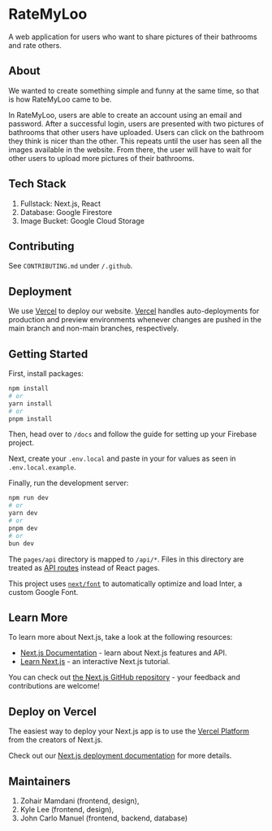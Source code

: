 # RateMyLoo

<!-- TODO: add a screenshot of the main page here -->

A web application for users who want to share pictures of their bathrooms and rate others.

## About

We wanted to create something simple and funny at the same time, so that is how RateMyLoo came to be.

In RateMyLoo, users are able to create an account using an email and password. After a successful login, users are presented with two pictures of bathrooms that other users have uploaded. Users can click on the bathroom they think is nicer than the other. This repeats until the user has seen all the images available in the website. From there, the user will have to wait for other users to upload more pictures of their bathrooms.

## Tech Stack

1. Fullstack: Next.js, React
2. Database: Google Firestore
3. Image Bucket: Google Cloud Storage

## Contributing

See `CONTRIBUTING.md` under `/.github`.

## Deployment

We use [Vercel](https://vercel.com/) to deploy our website. [Vercel](https://vercel.com/) handles auto-deployments for production and preview environments whenever changes are pushed in the main branch and non-main branches, respectively.

## Getting Started

First, install packages:

```bash
npm install
# or
yarn install
# or
pnpm install
```

Then, head over to `/docs` and follow the guide for setting up your Firebase project.

Next, create your `.env.local` and paste in your for values as seen in `.env.local.example`.

Finally, run the development server:

```bash
npm run dev
# or
yarn dev
# or
pnpm dev
# or
bun dev
```

The `pages/api` directory is mapped to `/api/*`. Files in this directory are treated as [API routes](https://nextjs.org/docs/api-routes/introduction) instead of React pages.

This project uses [`next/font`](https://nextjs.org/docs/basic-features/font-optimization) to automatically optimize and load Inter, a custom Google Font.

## Learn More

To learn more about Next.js, take a look at the following resources:

- [Next.js Documentation](https://nextjs.org/docs) - learn about Next.js features and API.
- [Learn Next.js](https://nextjs.org/learn) - an interactive Next.js tutorial.

You can check out [the Next.js GitHub repository](https://github.com/vercel/next.js/) - your feedback and contributions are welcome!

## Deploy on Vercel

The easiest way to deploy your Next.js app is to use the [Vercel Platform](https://vercel.com/new?utm_medium=default-template&filter=next.js&utm_source=create-next-app&utm_campaign=create-next-app-readme) from the creators of Next.js.

Check out our [Next.js deployment documentation](https://nextjs.org/docs/deployment) for more details.

## Maintainers

1. Zohair Mamdani (frontend, design),
2. Kyle Lee (frontend, design),
3. John Carlo Manuel (frontend, backend, database)
